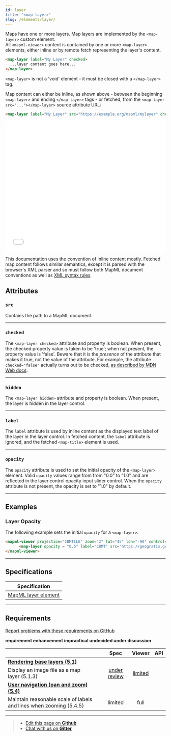 ```yaml
---
id: layer
title: "<map-layer>"
slug: /elements/layer/
---
```


Maps have one or more layers. Map layers are implemented by the `<map-layer>` custom element.  
All `<mapml-viewer>` content is contained by one or more `<map-layer>` elements, either inline or by remote fetch representing the layer's content.

```html
<map-layer label="My Layer" checked>
  ...layer content goes here...
</map-layer>
```

`<map-layer>` is not a 'void' element - it must be closed with a `</map-layer>` tag.

Map content can either be inline, as shown above - between the beginning `<map-layer>` and ending `</map-layer>` tags -
or fetched, from the `<map-layer src="..."></map-layer>` source attribute URL:

```html
<map-layer label="My Layer" src="https://example.org/mapml/mylayer" checked></map-layer>
```

<iframe src="../../../demo/layer-demo/" title="MapML Demo" height="410" width="100%" scrolling="no" frameBorder="0"></iframe>

This documentation uses the convention of inline content mostly.  Fetched map content
follows similar semantics, except it is parsed with the browser's XML parser and
so must follow both MapML document conventions as well as
[XML syntax rules](https://developer.mozilla.org/en-US/docs/Web/XML/XML_introduction).

## Attributes

### `src`

Contains the path to a MapML document.

---

### `checked`

The `<map-layer checked>` attribute and property is boolean. When present,
the checked property value is taken to be 'true'; when not present, the property
value is 'false'.  Beware that it is the _presence_ of the attribute that makes it
true, not the value of the attribute. For example, the attribute `checked="false"`
actually turns out to be checked,
[as described by MDN Web docs](https://developer.mozilla.org/en-US/docs/Web/HTML/Attributes#boolean_attributes).

---

### `hidden`

The `<map-layer hidden>` attribute and property is boolean. When present,
the layer is hidden in the layer control.

---

### `label`

The `label` attribute is used by inline content as the displayed text label of the
layer in the layer control.  In fetched content, the `label` attribute is ignored,
and the fetched `<map-title>` element is used.

---

### `opacity`

The `opacity` attribute is used to set the initial opacity of the `<map-layer>` element.
Valid `opacity` values range from from "0.0" to "1.0" and are reflected in the layer control
opacity input slider control. When the `opacity` attribute is not present, the opacity is set to "1.0" by default.

---

## Examples

### Layer Opacity

The following example sets the initial `opacity` for a `<map-layer>`. 

```html
<mapml-viewer projection="CBMTILE" zoom="2" lat="45" lon="-90" controls>
      <map-layer opacity = "0.5" label="CBMT" src="https://geogratis.gc.ca/mapml/en/cbmtile/cbmt/" checked></map-layer>
</mapml-viewer>
```

---

## Specifications

| Specification                                                |
|--------------------------------------------------------------|
| [MapML layer element](https://maps4html.org/MapML-Specification/spec/#the-layer-element-0) |

---

## Requirements

[Report problems with these requirements on GitHub](https://github.com/Maps4HTML/HTML-Map-Element-UseCases-Requirements/issues/new?title=-SUMMARIZE+THE+PROBLEM-&body=-DESCRIBE+THE+PROBLEM-)

<p><b><span class="requirement">requirement</span>
<span class="enhancement">enhancement</span>
<span class="impractical">impractical</span>
<span class="undecided">undecided</span>
<span class="discussion">under discussion</span></b></p>

|  | Spec | Viewer | API |
|:---------------------------------------------------------------------------------|:------: |:-----: |:---: |
| [**Rendering base layers (5.1)**](https://maps4html.org/HTML-Map-Element-UseCases-Requirements/#map-viewers-capabilities-rendering) |  |  |  |
| <div class="enhancement">Display an image file as a map layer (5.1.3)</div> | [under review](https://github.com/Maps4HTML/MapML-Specification/issues/216) | [limited](https://maps4html.org/experiments/painting/) |  |
| [**User navigation (pan and zoom) (5.4)**](https://maps4html.org/HTML-Map-Element-UseCases-Requirements/#map-viewers-capabilities-user-navigation) |  |  |  |
| <div class="discussion">Maintain reasonable scale of labels and lines when zooming (5.4.5)</div> | limited | full |  |

---

> - [Edit this page on **Github**](https://github.com/Maps4HTML/web-map-doc/edit/main/docs/elements/layer.md)
> - [Chat with us on **Gitter**](https://gitter.im/Maps4HTML/chat)